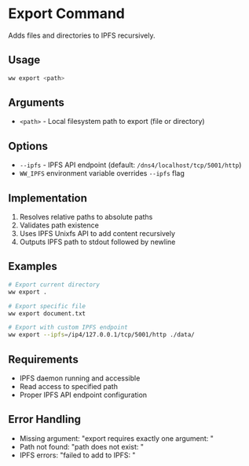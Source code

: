 # Export Command

Adds files and directories to IPFS recursively.

## Usage

```bash
ww export <path>
```

## Arguments

- `<path>` - Local filesystem path to export (file or directory)

## Options

- `--ipfs` - IPFS API endpoint (default: `/dns4/localhost/tcp/5001/http`)
- `WW_IPFS` environment variable overrides `--ipfs` flag

## Implementation

1. Resolves relative paths to absolute paths
2. Validates path existence
3. Uses IPFS Unixfs API to add content recursively
4. Outputs IPFS path to stdout followed by newline

## Examples

```bash
# Export current directory
ww export .

# Export specific file
ww export document.txt

# Export with custom IPFS endpoint
ww export --ipfs=/ip4/127.0.0.1/tcp/5001/http ./data/
```

## Requirements

- IPFS daemon running and accessible
- Read access to specified path
- Proper IPFS API endpoint configuration

## Error Handling

- Missing argument: "export requires exactly one argument: <path>"
- Path not found: "path does not exist: <path>"
- IPFS errors: "failed to add to IPFS: <error>"
